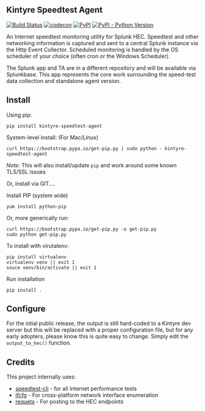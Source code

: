 Kintyre Speedtest Agent
-----------------------

[![Build Status](https://travis-ci.org/Kintyre/shinnecock-agent.svg?branch=master)](https://travis-ci.org/Kintyre/shinnecock-agent)
[![codecov](https://codecov.io/gh/Kintyre/shinnecock-agent/branch/master/graph/badge.svg)](https://codecov.io/gh/Kintyre/ksconf)
[![PyPI](https://img.shields.io/pypi/v/kintyre-speedtest-agent.svg)](https://pypi.org/project/kintyre-speedtest-agent/)
[![PyPI - Python Version](https://img.shields.io/pypi/pyversions/kintyre-speedtest-agent.svg)](https://pypi.org/project/kintyre-speedtest-agent/)


An Internet speedtest monitoring utility for Splunk HEC.  Speedtest and other networking information
is captured and sent to a central Splunk instance via the Http Event Collector.  Scheduled
monitoring is handled by the OS scheduler of your choice (often cron or the Windows Scheduler).

The Splunk app and TA are in a different repository and will be available via Splunkbase.  This
app represents the core work surrounding the speed-test data collection and standalone agent
version.


Install
-------


Using pip:

    pip install kintyre-speedtest-agent

System-level install:  (For Mac/Linux)

    curl https://bootstrap.pypa.io/get-pip.py | sudo python - kintyre-speedtest-agent

_Note_: This will also install/update `pip` and work around some known TLS/SSL issues


Or, install via GIT....

Install PIP (system wide)

    yum install python-pip

Or, more generically run:

    curl https://bootstrap.pypa.io/get-pip.py -o get-pip.py
    sudo python get-pip.py


To install with virutalenv:

    pip install virtualenv
    virtualenv venv || exit 1
    souce venv/bin/activate || exit 1

Run installation

    pip install .



Configure
---------

For the intial public release, the output is still hard-coded to a Kintyre dev server but this will
be replaced with a proper configuration file, but for any early adopters, please know this is quite
easy to change.  Simply edit the `output_to_hec()` function.



Credits
-------

This project internally uses:

 * [speedtest-cli](https://github.com/sivel/speedtest-cli) - for all Internet performance tests
 * [ifcfg](https://github.com/ftao/python-ifcfg) - For cross-platform network interface enumeration
 * [requets](http://docs.python-requests.org/en/master/) - For posting to the HEC endpoints
